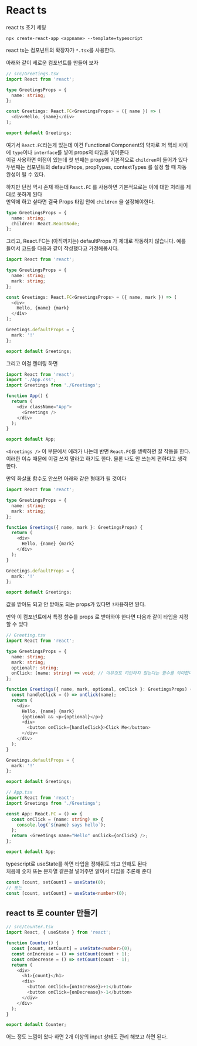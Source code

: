 # React ts

react ts 초기 세팅

```npx create-react-app <appname> --template=typescript```

react ts는 컴포넌트의 확장자가 `*.tsx`를 사용한다.

아래와 같이 세로운 컴포넌트를 만들어 보자

```ts
// src/Greetings.tsx
import React from 'react';

type GreetingsProps = {
  name: string;
};

const Greetings: React.FC<GreetingsProps> = ({ name }) => (
  <div>Hello, {name}</div>
);

export default Greetings;
```

여기서 `React.FC`라는게 있는데 이건 Functional Component의 약자로 저 꺽쇠 사이에 `type`이나 `interface`를 넣어 props의 타입을 넣어준다<br>
이걸 사용하면 이점이 있는데 첫 번째는 props에 기본적으로 `children`이 들어가 있다<br>
두번째는 컴포넌트의 defaultProps, propTypes, contextTypes 를 설정 할 때 자동완성이 될 수 있다.

하지만 단점 역시 존재 하는데 `React.FC` 를 사용하면 기본적으로는 이에 대한 처리를 제대로 못하게 된다<br>
만약에 하고 싶다면 결국 Props 타입 안에 `children` 을 설정해야한다.

```ts
type GreetingsProps = {
  name: string;
  children: React.ReactNode;
};
```

그리고, React.FC는 (아직까지는) defaultProps 가 제대로 작동하지 않습니다. 예를 들어서 코드를 다음과 같이 작성했다고 가정해봅시다.

```ts
import React from 'react';

type GreetingsProps = {
  name: string;
  mark: string;
};

const Greetings: React.FC<GreetingsProps> = ({ name, mark }) => (
  <div>
    Hello, {name} {mark}
  </div>
);

Greetings.defaultProps = {
  mark: '!'
};

export default Greetings;
```

그리고 이걸 렌더링 하면

```ts
import React from 'react';
import './App.css';
import Greetings from './Greetings';

function App() {
  return (
    <div className="App">
      <Greetings />
    </div>
  );
}

export default App;
```

`<Greetings />` 이 부분에서 에러가 나는데 반면 `React.FC`를 생략하면 잘 작동을 한다.<br>
이러한 이슈 때문에 이걸 쓰지 말라고 하기도 한다. 물론 나도 안 쓰는게 편하다고 생각한다.

만약 화살표 함수도 안쓰면 아래와 같은 형태가 될 것이다

```ts
import React from 'react';

type GreetingsProps = {
  name: string;
  mark: string;
};

function Greetings({ name, mark }: GreetingsProps) {
  return (
    <div>
      Hello, {name} {mark}
    </div>
  );
}

Greetings.defaultProps = {
  mark: '!'
};

export default Greetings;
```

값을 받아도 되고 안 받아도 되는 props가 있다면 `?`사용하면 된다.

만약 이 컴포넌트에서 특정 함수를 props 로 받아와야 한다면 다음과 같이 타입을 지정 할 수 있다

```ts
// Greeting.tsx
import React from 'react';

type GreetingsProps = {
  name: string;
  mark: string;
  optional?: string;
  onClick: (name: string) => void; // 아무것도 리턴하지 않는다는 함수를 의미합니다.
};

function Greetings({ name, mark, optional, onClick }: GreetingsProps) {
  const handleClick = () => onClick(name);
  return (
    <div>
      Hello, {name} {mark}
      {optional && <p>{optional}</p>}
      <div>
        <button onClick={handleClick}>Click Me</button>
      </div>
    </div>
  );
}

Greetings.defaultProps = {
  mark: '!'
};

export default Greetings;
```
```ts
// App.tsx
import React from 'react';
import Greetings from './Greetings';

const App: React.FC = () => {
  const onClick = (name: string) => {
    console.log(`${name} says hello`);
  };
  return <Greetings name="Hello" onClick={onClick} />;
};

export default App;
```

typescript로 useState를 하면 타입을 정해줘도 되고 안해도 된다<br>
처음에 숫자 또는 문자열 같은걸 넣어주면 알아서 타입을 추론해 준다

```ts
const [count, setCount] = useState(0);
// 또는
const [count, setCount] = useState<number>(0);
```

## react ts 로 counter 만들기

```ts
// src/Counter.tsx
import React, { useState } from 'react';

function Counter() {
  const [count, setCount] = useState<number>(0);
  const onIncrease = () => setCount(count + 1);
  const onDecrease = () => setCount(count - 1);
  return (
    <div>
      <h1>{count}</h1>
      <div>
        <button onClick={onIncrease}>+1</button>
        <button onClick={onDecrease}>-1</button>
      </div>
    </div>
  );
}

export default Counter;
```

어느 정도 느낌이 왔다 하면 2개 이상의 input 상태도 관리 해보고 하면 된다.